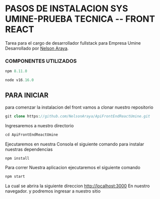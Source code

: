 # PASOS DE INSTALACION SYS UMINE-PRUEBA TECNICA -- FRONT REACT

Tarea para el cargo de desarrollador fullstack para Empresa Umine  Desarrollado por [Nelson Araya](https://github.com/NelsonAraya).
### COMPONENTES UTILIZADOS
```php
npm 8.11.0
```
```php
node v16.16.0
```

## PARA INICIAR

para comenzar la instalacion del front vamos a clonar nuestro repositorio
```php
git clone https://github.com/NelsonAraya/ApiFrontEndReactUmine.git
```
Ingresaremos a nuestro directorio 
```php
cd ApiFrontEndReactUmine
```
Ejecutaremos en nuestra Consola el siguiente comando para instalar nuestras dependencias
```php
npm install
```
Para correr Nuestra aplicacion ejecutaremos el siguiente comando
```php
npm start
```
La cual se abrira la siguiente direccion [http://localhost:3000](http://localhost:3000) En nuestro navegador.
y podremos ingresar a nuestro sitio
